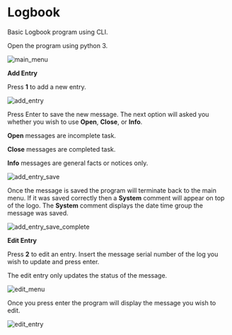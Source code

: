 # Logbook
Basic Logbook program using CLI.

Open the program using python 3.

![main_menu](https://user-images.githubusercontent.com/51066040/59157964-d6181080-8af6-11e9-8df4-57a64ae2cfc6.png)

**Add Entry**

Press **1** to add a new entry.

![add_entry](https://user-images.githubusercontent.com/51066040/59158012-5e96b100-8af7-11e9-8175-6ae991f1ae60.png)

Press Enter to save the new message. The next option will asked you whether you wish to use **Open**, **Close**, or **Info**.

**Open** messages are incomplete task.

**Close** messages are completed task.

**Info** messages are general facts or notices only.

![add_entry_save](https://user-images.githubusercontent.com/51066040/59158064-0b712e00-8af8-11e9-938d-b788ff843fc6.png)

Once the message is saved the program will terminate back to the main menu. If it was saved correctly then a **System** comment will appear on top of the logo. The **System** comment displays the date time group the message was saved.

![add_entry_save_complete](https://user-images.githubusercontent.com/51066040/59158146-67888200-8af9-11e9-89d5-5c46e6971beb.png)

**Edit Entry**

Press **2** to edit an entry. Insert the message serial number of the log you wish to update and press enter.

The edit entry only updates the status of the message.

![edit_menu](https://user-images.githubusercontent.com/51066040/59158181-0e6d1e00-8afa-11e9-9d3b-c22773fc6bd7.png)

Once you press enter the program will display the message you wish to edit.

![edit_entry](https://user-images.githubusercontent.com/51066040/59158283-30b36b80-8afb-11e9-8a49-06f816a5e012.png)



